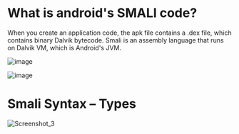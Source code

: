 # What is android's SMALI code?
When you create an application code, the apk file contains a .dex file, which contains binary Dalvik bytecode. Smali is an assembly language that runs on Dalvik VM, which is Android's JVM.

![image](https://github.com/user-attachments/assets/24430a98-49c9-4285-a2ab-82b6b42deb3c)

![image](https://github.com/user-attachments/assets/db941fc7-69e8-472f-b1d0-fa81305ff4f9)

# Smali Syntax – Types
![Screenshot_3](https://github.com/user-attachments/assets/61988b71-dc53-48d6-9e63-7821d2ef8a70)





